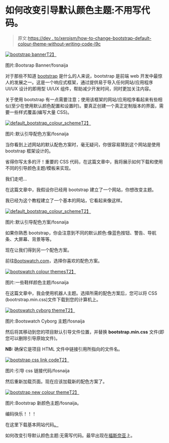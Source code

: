 # 如何改变引导默认颜色主题:不用写代码。

> 原文:[https://dev . to/xeroism/how-to-change-bootstrap-default-colour-theme-without-writing-code-l9c](https://dev.to/xeroxism/how-to-change-bootstrap-default-colour-theme-without-writing-code-l9c)

[![bootstrap banner](../Images/4d142b6dfd29786b2aececef298c7245.png)T2】](https://i1.wp.com/fossnaija.com/wp-content/uploads/2018/05/bootstrap-banner.png?ssl=1)

图片:Bootsrap Banner/fosnaija

对于那些不知道 [bootstrap](https://getbootstrap.com/) 是什么的人来说，bootstrap 是前端 web 开发中最惊人的发展之一。这是一个响应式框架，通过提供易于导入任何网站/应用程序 UI/UX 设计的即用型 UI/UX 组件，帮助减少开发时间，同时更加关注内容。

关于使用 bootstrap 有一点需要注意；使用该框架的网站/应用程序看起来有些相似(至少在使用默认颜色配置和设置时)。要真正创建一个真正定制版本的界面，需要一些样式覆盖(编写大量 CSS)。

[![default_bootstrap_colour_scheme](../Images/42b1822e465bf35387612dae39a00bd8.png)T2】](https://i0.wp.com/fossnaija.com/wp-content/uploads/2018/05/deafault_bootstrap_site.png?ssl=1)

图片:默认引导配色方案/fosnaija

当你看到上述网站的默认配色方案时，毫无疑问，你很容易猜到这个网站是使用 bootstrap 框架设计的。

省得你写太多的汗！重要的 CSS 代码，在这篇文章中，我将展示如何下载和使用不同的引导颜色主题/模板来实现。

我们走吧…

在这篇文章中，我假设你已经用 bootstrap 建立了一个网站，你想改变主题。

我已经为这个教程建立了一个基本的网站，它看起来像这样。

[![default_bootstrap_colour_scheme](../Images/42b1822e465bf35387612dae39a00bd8.png)T2】](https://i0.wp.com/fossnaija.com/wp-content/uploads/2018/05/deafault_bootstrap_site.png?ssl=1)

图片:默认引导配色方案/fosnaija

如果你熟悉 bootstrap，你会注意到不同的默认颜色:像蓝色按钮、警告、导航条、大屏幕、背景等等。

现在让我们得到另一个配色方案。

前往[Bootswatch.com](https://bootswatch.com/)，选择你喜欢的配色方案。

[![bootswatch colour themes](../Images/7c717fbb8d7d9c76eb6e68e60a5a0afc.png)T2】](https://i1.wp.com/fossnaija.com/wp-content/uploads/2018/05/bs-theme-5.png?ssl=1)

图片:一些鞋样颜色主题/fosnaija

在这篇文章中，我会使用机器人主题。选择所需的配色方案后，您可以将 CSS (bootrstrap.min.css)文件下载到您的计算机上。

[![bootswatch cyborg theme](../Images/2ff8779b9fbd40297359331e5ac4eb52.png)T2】](https://i2.wp.com/fossnaija.com/wp-content/uploads/2018/05/bs-cyborg-theme.png?ssl=1)

图片:Bootswatch Cyborg 主题/fosnaija

然后将其移动到您的项目默认引导文件位置，并替换 **bootstrap.min.css** 文件(即您可以删除引导原始文件)。

**NB:** 确保它是项目 HTML 文件中链接引用所指向的文件名。

[![bootstrap css link code](../Images/a5317b8cee83da78bb490e7538a3a9f4.png)T2】](https://i1.wp.com/fossnaija.com/wp-content/uploads/2018/05/bootstrap-css-link-code.png?ssl=1)

图片:引导 css 链接代码/fosnaija

然后重新加载页面。现在应该加载新的配色方案了。

[![bootstrap new colour theme](../Images/7f337b3ca42f4a9b5ebec56e68216cdb.png)T2】](https://i2.wp.com/fossnaija.com/wp-content/uploads/2018/05/new-theme.png?ssl=1)

图片:Bootstrap 新颜色主题/fosnaija。

编码快乐！！！

在这里下载基本网站代码[。](https://www.dropbox.com/s/sw27ej591kjn5t1/bootstrap_colour_scheme.zip?dl=0)

如何改变引导默认颜色主题:无需写代码。最早出现在[福斯奈亚](https://fossnaija.com)上。